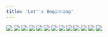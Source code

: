 ```yaml
---
title: 'Let''s Beginning'
---
```


![](pg0.jpg)
![](pg1.jpg)
![](pg2.jpg)
![](pg3.jpg)
![](pg4.jpg)
![](pg5.jpg)
![](pg6.jpg)
![](pg7.jpg)
![](pg8.jpg)
![](pg9.jpg)
![](pg10.jpg)
![](pg11.jpg)
![](pg12.jpg)